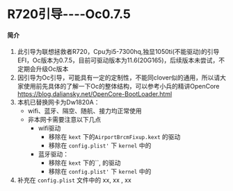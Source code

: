 # R720引导----Oc0.7.5

#### 简介

1. 此引导为联想拯救者R720，Cpu为i5-7300hq,独显1050ti(不能驱动)的引导EFI，Oc版本为0.7.5，目前可驱动版本为11.6(20G165)，后续版本未尝试，不定期会升级Oc版本
2. 因引导为Oc引导，可能具有一定的定制性，不能同clover似的通用，所以请大家使用前先具体的了解一下Oc的整体结构，可以参考小兵的精讲OpenCore  https://blog.daliansky.net/OpenCore-BootLoader.html 
3. 本机已替换网卡为Dw1820A：
   + wifi、蓝牙、隔空、随航、接力均正常使用
   + 非本网卡需要注意以下几点
     + wifi驱动
       + 移除在 `kext` 下的` AirportBrcmFixup.kext ` 的驱动
       + 移除在 `config.plist'` 下 `kernel` 中的
     + 蓝牙驱动：
       + 移除在 `kext` 下的``, 的驱动
       + 移除在 `config.plist'` 下 `kernel` 中的 
4. 补充在 `config.plist` 文件中的  xx, xx , xx



